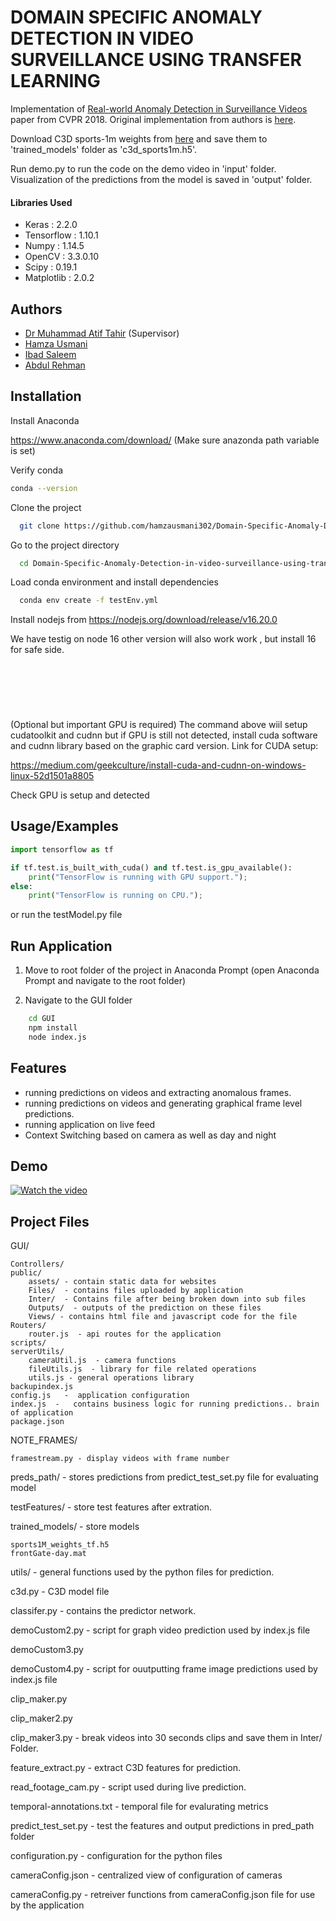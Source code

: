 # DOMAIN SPECIFIC ANOMALY DETECTION IN VIDEO SURVEILLANCE USING TRANSFER LEARNING


Implementation of [Real-world Anomaly Detection in Surveillance Videos](https://arxiv.org/pdf/1801.04264.pdf) paper from CVPR 2018.
Original implementation from authors is [here](https://github.com/WaqasSultani/AnomalyDetectionCVPR2018).

Download C3D sports-1m weights from [here](https://github.com/adamcasson/c3d/releases/download/v0.1/sports1M_weights_tf.h5) and
save them to 'trained_models' folder as 'c3d_sports1m.h5'.

Run demo.py to run the code on the demo video in 'input' folder. Visualization of the predictions from the model is saved in 'output' folder.

#### Libraries Used

- Keras : 2.2.0
- Tensorflow : 1.10.1
- Numpy : 1.14.5
- OpenCV : 3.3.0.10
- Scipy : 0.19.1
- Matplotlib : 2.0.2

## Authors

- [Dr Muhammad Atif Tahir](https://scholar.google.at/citations?user=tBKYSE0AAAAJ&hl=en)    (Supervisor)
- [Hamza Usmani]()
- [Ibad Saleem](https://github.com/ibadsaleem)
- [Abdul Rehman]()



## Installation


Install Anaconda

https://www.anaconda.com/download/
(Make sure anazonda path variable is set)

Verify conda 

```bash
conda --version
```


Clone the project

```bash
  git clone https://github.com/hamzausmani302/Domain-Specific-Anomaly-Detection-in-video-surveillance-using-transfer-learning.git
```

Go to the project directory

```bash
  cd Domain-Specific-Anomaly-Detection-in-video-surveillance-using-transfer-learning
```

Load conda environment and install dependencies

```bash
  conda env create -f testEnv.yml
```
Install nodejs from https://nodejs.org/download/release/v16.20.0

We have testig on node 16 other version will also work work , but install 16 for safe side.


&nbsp;
&nbsp;
---
&nbsp;

(Optional but important GPU is required)
The command above wiil setup cudatoolkit and cudnn but if GPU is still not detected, install cuda software and cudnn library based on the graphic card version.
Link for CUDA setup: 

https://medium.com/geekculture/install-cuda-and-cudnn-on-windows-linux-52d1501a8805

Check GPU is setup and detected






## Usage/Examples

```python
import tensorflow as tf

if tf.test.is_built_with_cuda() and tf.test.is_gpu_available():
    print("TensorFlow is running with GPU support.");
else:
    print("TensorFlow is running on CPU.");
```

or run the testModel.py file


## Run Application

1. Move to root folder of the project in Anaconda Prompt   (open Anaconda Prompt and navigate to the root folder)

2. Navigate to the GUI folder 
```bash
    cd GUI
    npm install
    node index.js
``` 


## Features

- running predictions on videos and extracting anomalous frames.
- running predictions on videos and generating graphical frame level predictions.
- running application on live feed
- Context Switching based on camera as well as day and night


## Demo

[![Watch the video](https://i.ytimg.com/vi/ulkKKtzfgFA/maxresdefault.jpg)](https://drive.google.com/file/d/1FvyD3dQsXR1BrSHcqWGHQK6z3OXvwoUs/view?usp=share_link
)


## Project Files


GUI/

    Controllers/
    public/
        assets/ - contain static data for websites
        Files/  - contains files uploaded by application
        Inter/  - Contains file after being broken down into sub files
        Outputs/  - outputs of the prediction on these files
        Views/ - contains html file and javascript code for the file
    Routers/
        router.js  - api routes for the application
    scripts/
    serverUtils/
        cameraUtil.js  - camera functions
        fileUtils.js  - library for file related operations
        utils.js - general operations library
    backupindex.js
    config.js   -  application configuration
    index.js  -   contains business logic for running predictions.. brain of application
    package.json

NOTE_FRAMES/

    framestream.py - display videos with frame number
preds_path/         - stores predictions from predict_test_set.py file for evaluating model

testFeatures/   - store test features after extration.

trained_models/  - store models
    
    sports1M_weights_tf.h5
    frontGate-day.mat
utils/  - general functions used by the python files for prediction.

c3d.py  -  C3D model file

classifer.py  - contains the predictor network.

demoCustom2.py - script for graph video prediction used by index.js file

demoCustom3.py

demoCustom4.py - script for ouutputting frame image predictions used by index.js file

clip_maker.py

clip_maker2.py

clip_maker3.py - break videos into 30 seconds clips and save them in Inter/ Folder.


feature_extract.py - extract C3D features for prediction.


read_footage_cam.py -  script used during live prediction.

temporal-annotations.txt - temporal file for evalurating metrics

predict_test_set.py - test the features and output predictions in pred_path folder


configuration.py  - configuration for the python files


cameraConfig.json - centralized view of configuration of cameras

cameraConfig.py - retreiver functions from cameraConfig.json file for use by the application

